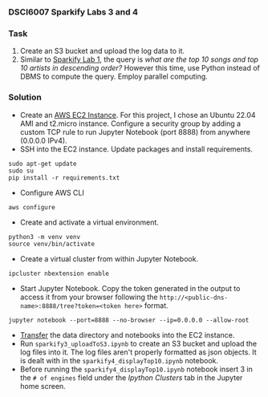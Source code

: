 ### DSCI6007 Sparkify Labs 3 and 4

### Task

1. Create an S3 bucket and upload the log data to it.
2. Similar to [Sparkify Lab 1](https://github.com/rara-by/Sparkify1-AWS-EC2-Flask), the query is *what are the top 10 songs and top 10 artists in descending order?* However this time, use Python instead of DBMS to compute the query. Employ parallel computing.
 
### Solution

- Create an [AWS EC2 Instance](https://docs.aws.amazon.com/AWSEC2/latest/UserGuide/EC2_GetStarted.html). For this project, I chose an Ubuntu 22.04 AMI and t2.micro instance. Configure a security group by adding a custom TCP rule to run Jupyter Notebook (port 8888) from anywhere (0.0.0.0 IPv4).
- SSH into the EC2 instance. Update packages and install requirements.
```
sudo apt-get update
sudo su
pip install -r requirements.txt
```
- Configure AWS CLI
```
aws configure
```
- Create and activate a virtual environment.
```
python3 -m venv venv
source venv/bin/activate
```
- Create a virtual cluster from within Jupyter Notebook.
```
ipcluster nbextension enable
```
- Start Jupyter Notebook. Copy the token generated in the output to access it from your browser following the `http://<public-dns-name>:8888/tree?token=<token here>` format.
```
jupyter notebook --port=8888 --no-browser --ip=0.0.0.0 --allow-root
```
- [Transfer](https://docs.aws.amazon.com/managedservices/latest/appguide/qs-file-transfer.html) the data directory and notebooks into the EC2 instance.
- Run `sparkify3_uploadToS3.ipynb` to create an S3 bucket and upload the log files into it. The log files aren't properly formatted as json objects. It is dealt with in the `sparkify4_displayTop10.ipynb` notebook.
- Before running the `sparkify4_displayTop10.ipynb` notebook insert 3 in the `# of engines` field under the *Ipython Clusters* tab in the Jupyter home screen.
